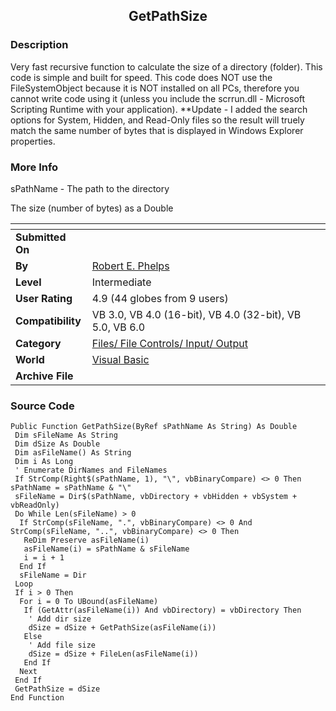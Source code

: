 ﻿<div align="center">

## GetPathSize


</div>

### Description

Very fast recursive function to calculate the size of a directory (folder). This code is simple and built for speed. This code does NOT use the FileSystemObject because it is NOT installed on all PCs, therefore you cannot write code using it (unless you include the scrrun.dll - Microsoft Scripting Runtime with your application). **Update - I added the search options for System, Hidden, and Read-Only files so the result will truely match the same number of bytes that is displayed in Windows Explorer properties.
 
### More Info
 
sPathName - The path to the directory

The size (number of bytes) as a Double


<span>             |<span>
---                |---
**Submitted On**   |
**By**             |[Robert E\. Phelps](https://github.com/Planet-Source-Code/PSCIndex/blob/master/ByAuthor/robert-e-phelps.md)
**Level**          |Intermediate
**User Rating**    |4.9 (44 globes from 9 users)
**Compatibility**  |VB 3\.0, VB 4\.0 \(16\-bit\), VB 4\.0 \(32\-bit\), VB 5\.0, VB 6\.0
**Category**       |[Files/ File Controls/ Input/ Output](https://github.com/Planet-Source-Code/PSCIndex/blob/master/ByCategory/files-file-controls-input-output__1-3.md)
**World**          |[Visual Basic](https://github.com/Planet-Source-Code/PSCIndex/blob/master/ByWorld/visual-basic.md)
**Archive File**   |[](https://github.com/Planet-Source-Code/robert-e-phelps-getpathsize__1-25803/archive/master.zip)





### Source Code

```
Public Function GetPathSize(ByRef sPathName As String) As Double
 Dim sFileName As String
 Dim dSize As Double
 Dim asFileName() As String
 Dim i As Long
 ' Enumerate DirNames and FileNames
 If StrComp(Right$(sPathName, 1), "\", vbBinaryCompare) <> 0 Then sPathName = sPathName & "\"
 sFileName = Dir$(sPathName, vbDirectory + vbHidden + vbSystem + vbReadOnly)
 Do While Len(sFileName) > 0
  If StrComp(sFileName, ".", vbBinaryCompare) <> 0 And StrComp(sFileName, "..", vbBinaryCompare) <> 0 Then
   ReDim Preserve asFileName(i)
   asFileName(i) = sPathName & sFileName
   i = i + 1
  End If
  sFileName = Dir
 Loop
 If i > 0 Then
  For i = 0 To UBound(asFileName)
   If (GetAttr(asFileName(i)) And vbDirectory) = vbDirectory Then
    ' Add dir size
    dSize = dSize + GetPathSize(asFileName(i))
   Else
    ' Add file size
    dSize = dSize + FileLen(asFileName(i))
   End If
  Next
 End If
 GetPathSize = dSize
End Function
```

